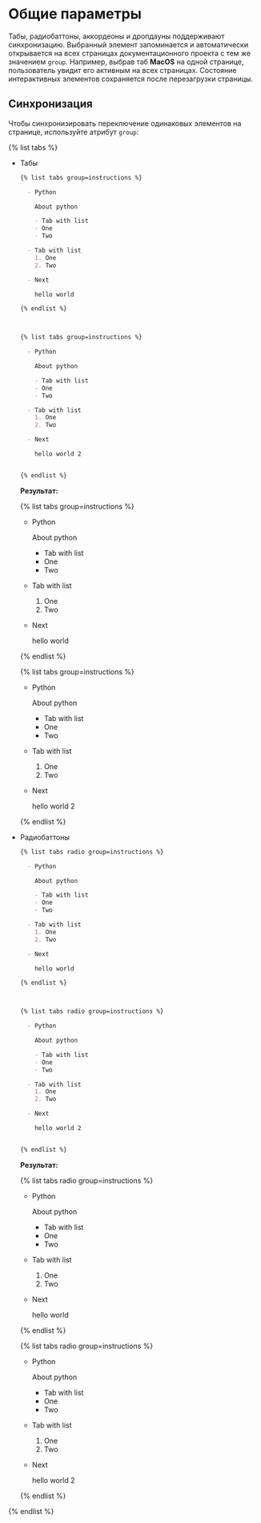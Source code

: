 # Общие параметры

Табы, радиобаттоны, аккордеоны и дропдауны поддерживают синхронизацию. Выбранный элемент запоминается и автоматически открывается на всех страницах документационного проекта с тем же значением `group`. Например, выбрав таб **MacOS** на одной странице, пользователь увидит его активным на всех страницах. Состояние интерактивных элементов сохраняется после перезагрузки страницы.

## Синхронизация

Чтобы синхронизировать переключение одинаковых элементов на странице, используйте атрибут `group`:

{% list tabs %}

- Табы

  ```markdown
  {% list tabs group=instructions %}

    - Python

      About python

      - Tab with list
      - One
      - Two

    - Tab with list
      1. One
      2. Two

    - Next

      hello world

  {% endlist %}



  {% list tabs group=instructions %}

    - Python

      About python

      - Tab with list
      - One
      - Two

    - Tab with list
      1. One
      2. Two

    - Next

      hello world 2


  {% endlist %}
  ```

  **Результат:**

  {% list tabs group=instructions %}

    - Python

      About python

      - Tab with list
      - One
      - Two


    - Tab with list

      1. One
      2. Two


    - Next

      hello world

  {% endlist %}



  {% list tabs group=instructions %}

    - Python

      About python

      - Tab with list
      - One
      - Two


    - Tab with list

      1. One
      2. Two

    - Next

      hello world 2

  {% endlist %}


- Радиобаттоны

  ```markdown
  {% list tabs radio group=instructions %}

    - Python

      About python

      - Tab with list
      - One
      - Two

    - Tab with list
      1. One
      2. Two

    - Next

      hello world

  {% endlist %}



  {% list tabs radio group=instructions %}

    - Python

      About python

      - Tab with list
      - One
      - Two

    - Tab with list
      1. One
      2. Two

    - Next

      hello world 2


  {% endlist %}
  ```

  **Результат:**

  {% list tabs radio group=instructions %}

    - Python

      About python

      - Tab with list
      - One
      - Two


    - Tab with list

      1. One
      2. Two


    - Next

      hello world

  {% endlist %}



  {% list tabs radio group=instructions %}

    - Python

      About python

      - Tab with list
      - One
      - Two


    - Tab with list

      1. One
      2. Two

    - Next

      hello world 2

  {% endlist %}



{% endlist %}
